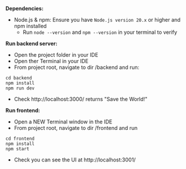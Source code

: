 **Dependencies:**

- Node.js & npm: Ensure you have `Node.js version 20.x` or higher and npm installed
  - Run `node --version` and `npm --version` in your terminal to verify

**Run backend server:**
- Open the project folder in your IDE
- Open ther Terminal in your IDE
- From project root, navigate to dir /backend and run:
```
cd backend
npm install
npm run dev
```
- Check http://localhost:3000/ returns "Save the World!"

**Run frontend:**
- Open a NEW Terminal window in the IDE
- From project root, navigate to dir /frontend and run
```
cd frontend
npm install
npm start
```
- Check you can see the UI at http://localhost:3001/
